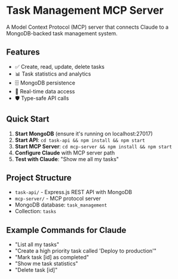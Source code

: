 # Task Management MCP Server

A Model Context Protocol (MCP) server that connects Claude to a MongoDB-backed task management system.

## Features

- ✅ Create, read, update, delete tasks
- 📊 Task statistics and analytics
- 🗄️ MongoDB persistence
- 🔄 Real-time data access
- 🛡️ Type-safe API calls

## Quick Start

1. **Start MongoDB** (ensure it's running on localhost:27017)
2. **Start API**: `cd task-api && npm install && npm start`
3. **Start MCP Server**: `cd mcp-server && npm install && npm start`
4. **Configure Claude** with MCP server path
5. **Test with Claude**: "Show me all my tasks"

## Project Structure

- `task-api/` - Express.js REST API with MongoDB
- `mcp-server/` - MCP protocol server
- MongoDB database: `task_management`
- Collection: `tasks`

## Example Commands for Claude

- "List all my tasks"
- "Create a high priority task called 'Deploy to production'"
- "Mark task [id] as completed"
- "Show me task statistics"
- "Delete task [id]"